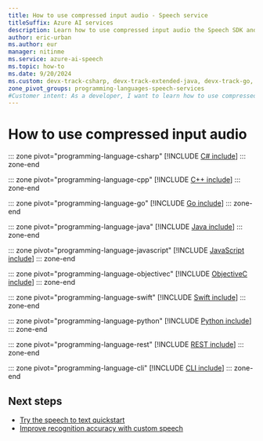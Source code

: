 ```yaml
---
title: How to use compressed input audio - Speech service
titleSuffix: Azure AI services
description: Learn how to use compressed input audio the Speech SDK and CLI. 
author: eric-urban
ms.author: eur
manager: nitinme
ms.service: azure-ai-speech
ms.topic: how-to
ms.date: 9/20/2024
ms.custom: devx-track-csharp, devx-track-extended-java, devx-track-go, devx-track-js, devx-track-python, linux-related-content
zone_pivot_groups: programming-languages-speech-services
#Customer intent: As a developer, I want to learn how to use compressed input audio in the Speech SDK so that I can convert audio files into text.
---
```


# How to use compressed input audio

::: zone pivot="programming-language-csharp"
[!INCLUDE [C# include](includes/how-to/compressed-audio-input/csharp.md)]
::: zone-end

::: zone pivot="programming-language-cpp"
[!INCLUDE [C++ include](includes/how-to/compressed-audio-input/cpp.md)]
::: zone-end

::: zone pivot="programming-language-go"
[!INCLUDE [Go include](includes/how-to/compressed-audio-input/go.md)]
::: zone-end

::: zone pivot="programming-language-java"
[!INCLUDE [Java include](includes/how-to/compressed-audio-input/java.md)]
::: zone-end

::: zone pivot="programming-language-javascript"
[!INCLUDE [JavaScript include](includes/how-to/compressed-audio-input/javascript.md)]
::: zone-end

::: zone pivot="programming-language-objectivec"
[!INCLUDE [ObjectiveC include](includes/how-to/compressed-audio-input/objectivec.md)]
::: zone-end

::: zone pivot="programming-language-swift"
[!INCLUDE [Swift include](includes/how-to/compressed-audio-input/swift.md)]
::: zone-end

::: zone pivot="programming-language-python"
[!INCLUDE [Python include](./includes/how-to/compressed-audio-input/python.md)]
::: zone-end

::: zone pivot="programming-language-rest"
[!INCLUDE [REST include](includes/how-to/compressed-audio-input/rest.md)]
::: zone-end

::: zone pivot="programming-language-cli"
[!INCLUDE [CLI include](includes/how-to/compressed-audio-input/cli.md)]
::: zone-end

## Next steps

* [Try the speech to text quickstart](get-started-speech-to-text.md)
* [Improve recognition accuracy with custom speech](custom-speech-overview.md)
